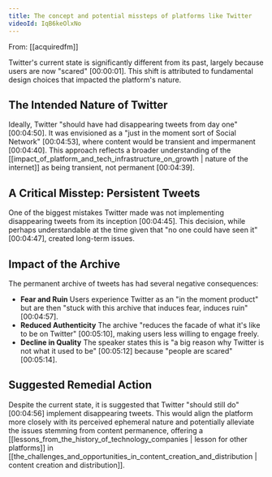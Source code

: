 ```yaml
---
title: The concept and potential missteps of platforms like Twitter
videoId: IqB6keOlxNo
---
```


From: [[acquiredfm]] <br/> 

Twitter's current state is significantly different from its past, largely because users are now "scared" <a class="yt-timestamp" data-t="00:00:01">[00:00:01]</a>. This shift is attributed to fundamental design choices that impacted the platform's nature.

## The Intended Nature of Twitter

Ideally, Twitter "should have had disappearing tweets from day one" <a class="yt-timestamp" data-t="00:04:50">[00:04:50]</a>. It was envisioned as a "just in the moment sort of Social Network" <a class="yt-timestamp" data-t="00:04:53">[00:04:53]</a>, where content would be transient and impermanent <a class="yt-timestamp" data-t="00:04:40">[00:04:40]</a>. This approach reflects a broader understanding of the [[impact_of_platform_and_tech_infrastructure_on_growth | nature of the internet]] as being transient, not permanent <a class="yt-timestamp" data-t="00:04:39">[00:04:39]</a>.

## A Critical Misstep: Persistent Tweets

One of the biggest mistakes Twitter made was not implementing disappearing tweets from its inception <a class="yt-timestamp" data-t="00:04:45">[00:04:45]</a>. This decision, while perhaps understandable at the time given that "no one could have seen it" <a class="yt-timestamp" data-t="00:04:47">[00:04:47]</a>, created long-term issues.

## Impact of the Archive

The permanent archive of tweets has had several negative consequences:
*   **Fear and Ruin** Users experience Twitter as an "in the moment product" but are then "stuck with this archive that induces fear, induces ruin" <a class="yt-timestamp" data-t="00:04:57">[00:04:57]</a>.
*   **Reduced Authenticity** The archive "reduces the facade of what it's like to be on Twitter" <a class="yt-timestamp" data-t="00:05:10">[00:05:10]</a>, making users less willing to engage freely.
*   **Decline in Quality** The speaker states this is "a big reason why Twitter is not what it used to be" <a class="yt-timestamp" data-t="00:05:12">[00:05:12]</a> because "people are scared" <a class="yt-timestamp" data-t="00:05:14">[00:05:14]</a>.

## Suggested Remedial Action

Despite the current state, it is suggested that Twitter "should still do" <a class="yt-timestamp" data-t="00:04:56">[00:04:56]</a> implement disappearing tweets. This would align the platform more closely with its perceived ephemeral nature and potentially alleviate the issues stemming from content permanence, offering a [[lessons_from_the_history_of_technology_companies | lesson for other platforms]] in [[the_challenges_and_opportunities_in_content_creation_and_distribution | content creation and distribution]].